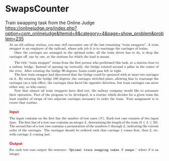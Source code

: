 # SwapsCounter
Train swapping task from the Online Judge
https://onlinejudge.org/index.php?option=com_onlinejudge&Itemid=8&category=4&page=show_problem&problem=235
<img src="/task.png" alt="Task"/>
